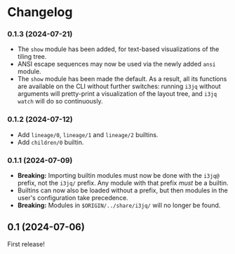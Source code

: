 # Changelog

### 0.1.3 (2024-07-21)

-   The `show` module has been added, for text-based visualizations of 
    the tiling tree.
-   ANSI escape sequences may now be used via the newly added `ansi` 
    module.
-   The `show` module has been made the default. As a result, all its 
    functions are available on the CLI without further switches: running 
    `i3jq` without arguments will pretty-print a visualization of the 
    layout tree, and `i3jq watch` will do so continuously.

### 0.1.2 (2024-07-12)

-   Add `lineage/0`, `lineage/1` and `lineage/2` builtins.
-   Add `children/0` builtin.

### 0.1.1 (2024-07-09)

-   **Breaking:** Importing builtin modules must now be done with the 
    `i3jq@` prefix, not the `i3jq/` prefix. Any module with that prefix 
    *must* be a builtin.
-   Builtins can now also be loaded without a prefix, but then modules 
    in the user's configuration take precedence.
-   **Breaking:** Modules in `$ORIGIN/../share/i3jq/` will no longer be 
    found.

## 0.1 (2024-07-06)

First release!
